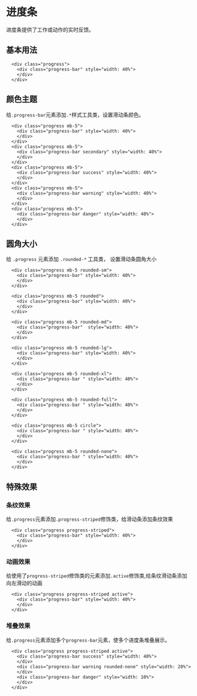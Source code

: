 # 进度条

进度条提供了工作或动作的实时反馈。

## 基本用法

```htnl:example
  <div class="progress">
    <div class="progress-bar" style="width: 40%">
    </div>
  </div>
```

## 颜色主题

给`.progress-bar`元素添加`.*`样式工具类，设置滑动条颜色。

```htnl:example
  <div class="progress mb-5">
    <div class="progress-bar" style="width: 40%">
    </div>
  </div>
  <div class="progress mb-5">
    <div class="progress-bar secondary" style="width: 40%">
    </div>
  </div>
  <div class="progress mb-5">
    <div class="progress-bar success" style="width: 40%">
    </div>
  </div>
  <div class="progress mb-5">
    <div class="progress-bar warning" style="width: 40%">
    </div>
  </div>
  <div class="progress mb-5">
    <div class="progress-bar danger" style="width: 40%">
    </div>
  </div>
```
## 圆角大小

给 `.progress` 元素添加 `.rounded-*` 工具类， 设置滑动条圆角大小

```htnl:example
  <div class="progress mb-5 rounded-sm">
    <div class="progress-bar" style="width: 40%">
    </div>
  </div>
```
```html:example
  <div class="progress mb-5 rounded">
    <div class="progress-bar" style="width: 40%">
    </div>
  </div>
```
```html:example
  <div class="progress mb-5 rounded-md">
    <div class="progress-bar"  style="width: 40%">
    </div>
  </div>
```
```html:example
  <div class="progress mb-5 rounded-lg">
    <div class="progress-bar" style="width: 40%">
    </div>
  </div>
```
```html:example
  <div class="progress mb-5 rounded-xl">
    <div class="progress-bar " style="width: 40%">
    </div>
  </div>
```
```html:example
  <div class="progress mb-5 rounded-full">
    <div class="progress-bar " style="width: 40%">
    </div>
  </div>
```
```html:example
  <div class="progress mb-5 circle">
    <div class="progress-bar " style="width: 40%">
    </div>
  </div>
```
```html:example
  <div class="progress mb-5 rounded-none">
    <div class="progress-bar " style="width: 40%">
    </div>
  </div>
```

## 特殊效果

### 条纹效果

给`.progress`元素添加`.progress-striped`修饰类，给滑动条添加条纹效果

```html:example
  <div class="progress progress-striped">
    <div class="progress-bar" style="width: 40%">
    </div>
  </div>
```

###  动画效果

给使用了`progress-striped`修饰类的元素添加`.active`修饰类,给条纹滑动条添加向左滑动的动画

```html:example
  <div class="progress progress-striped active">
    <div class="progress-bar" style="width: 40%">
    </div>
  </div>
```

### 堆叠效果

给`.progress`元素添加多个`progress-bar`元素，使多个进度条堆叠展示。

```html:example
  <div class="progress progress-striped active">
    <div class="progress-bar success" style="width: 40%">
    </div>
    <div class="progress-bar warning rounded-none" style="width: 20%">
    </div>
    <div class="progress-bar danger" style="width: 10%">
    </div>
  </div>
```
